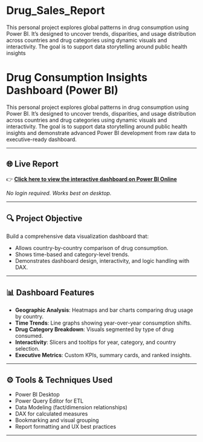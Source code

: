 # Drug_Sales_Report
This personal project explores global patterns in drug consumption using Power BI. It’s designed to uncover trends, disparities, and usage distribution across countries and drug categories using dynamic visuals and interactivity. The goal is to support data storytelling around public health insights 


# Drug Consumption Insights Dashboard (Power BI)

This personal project explores global patterns in drug consumption using Power BI. It’s designed to uncover trends, disparities, and usage distribution across countries and drug categories using dynamic visuals and interactivity. The goal is to support data storytelling around public health insights and demonstrate advanced Power BI development from raw data to executive-ready dashboard.

---

## 🌐 Live Report

👉 [**Click here to view the interactive dashboard on Power BI Online**](https://app.powerbi.com/groups/me/reports/b70e0ef0-533f-4670-bc86-0e2b2a034889/ReportSectione330299b3c0a47ed2e28?experience=power-bi)

*No login required. Works best on desktop.*

---

## 🔍 Project Objective

Build a comprehensive data visualization dashboard that:
- Allows country-by-country comparison of drug consumption.
- Shows time-based and category-level trends.
- Demonstrates dashboard design, interactivity, and logic handling with DAX.

---

## 📊 Dashboard Features

- **Geographic Analysis**: Heatmaps and bar charts comparing drug usage by country.
- **Time Trends**: Line graphs showing year-over-year consumption shifts.
- **Drug Category Breakdown**: Visuals segmented by type of drug consumed.
- **Interactivity**: Slicers and tooltips for year, category, and country selection.
- **Executive Metrics**: Custom KPIs, summary cards, and ranked insights.

---

## ⚙️ Tools & Techniques Used

- Power BI Desktop
- Power Query Editor for ETL
- Data Modeling (fact/dimension relationships)
- DAX for calculated measures
- Bookmarking and visual grouping
- Report formatting and UX best practices

---

